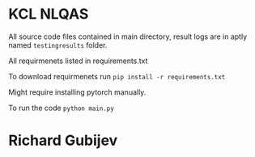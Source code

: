 # KCL NLQAS

All source code files contained in main directory, result logs are in aptly named `testingresults` folder. 

All requirmenets listed in requirements.txt

To download requirmenets run `pip install -r requirements.txt`

Might require installing pytorch manually.

To run the code `python main.py`

# Richard Gubijev 
